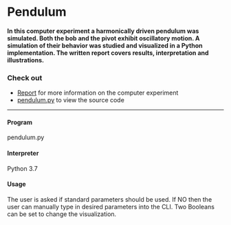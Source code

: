 # Pendulum 
__In this computer experiment a harmonically driven pendulum was simulated. 
Both the bob and the pivot exhibit oscillatory motion. 
A simulation of their behavior was studied and visualized in a Python implementation.
The written report covers results, interpretation and illustrations.__

### Check out
* [Report](report_sheet1_pendulum_WAGER.pdf) for more information on the computer experiment
* [pendulum.py](pendulum.py) to view the source code

--------------------
#### Program
pendulum.py

#### Interpreter
Python 3.7

#### Usage
The user is asked if standard parameters should be used.
If NO then the user can manually type in desired parameters into the CLI.
Two Booleans can be set to change the visualization.
